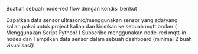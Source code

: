 Buatlah sebuah node-red flow dengan kondisi berikut

Dapatkan data sensor ultrasonic/menggunakan sensor yang ada/yang kalian pakai untuk project kalian dan kirimkan ke sebuah mqtt broker ( Menggunakan Script Python! )
Subscribe menggunakan node-red mqtt-in nodes dan
Tampilkan data sensor dalam sebuah dashboard (minimal 2 buah visualisasi)!

